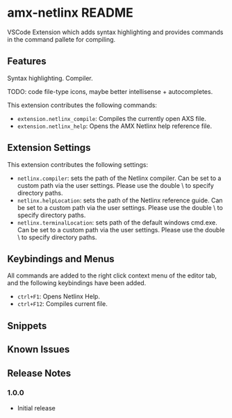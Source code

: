 # amx-netlinx README

VSCode Extension which adds syntax highlighting and provides commands in the command pallete for compiling.

## Features

Syntax highlighting. Compiler.

TODO: code file-type icons, maybe better intellisense + autocompletes.

This extension contributes the following commands:

* `extension.netlinx_compile`: Compiles the currently open AXS file.
* `extension.netlinx_help`: Opens the AMX Netlinx help reference file.

## Extension Settings

This extension contributes the following settings:

* `netlinx.compiler`: sets the path of the Netlinx compiler. Can be set to a custom path via the user settings. Please use the double \ to specify directory paths.
* `netlinx.helpLocation`: sets the path of the Netlinx reference guide. Can be set to a custom path via the user settings. Please use the double \ to specify directory paths.
* `netlinx.terminalLocation`: sets path of the default windows cmd.exe. Can be set to a custom path via the user settings. Please use the double \ to specify directory paths. 

## Keybindings and Menus

All commands are added to the right click context menu of the editor tab, and the following keybindings have been added.

* `ctrl+F1`: Opens Netlinx Help.
* `ctrl+F12`: Compiles current file.

## Snippets


## Known Issues


## Release Notes

### 1.0.0

- Initial release